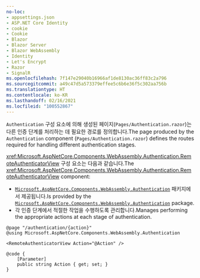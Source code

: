 ```yaml
---
no-loc:
- appsettings.json
- ASP.NET Core Identity
- cookie
- Cookie
- Blazor
- Blazor Server
- Blazor WebAssembly
- Identity
- Let's Encrypt
- Razor
- SignalR
ms.openlocfilehash: 7f147e29040b16966af1de8130ac36ff83c2a796
ms.sourcegitcommit: a49c47d5a573379effee5c6b6e36f5c302aa756b
ms.translationtype: HT
ms.contentlocale: ko-KR
ms.lasthandoff: 02/16/2021
ms.locfileid: "100552867"
---
```

<span data-ttu-id="40648-101">`Authentication` 구성 요소에 의해 생성된 페이지(`Pages/Authentication.razor`)는 다른 인증 단계를 처리하는 데 필요한 경로를 정의합니다.</span><span class="sxs-lookup"><span data-stu-id="40648-101">The page produced by the `Authentication` component (`Pages/Authentication.razor`) defines the routes required for handling different authentication stages.</span></span>

<span data-ttu-id="40648-102"><xref:Microsoft.AspNetCore.Components.WebAssembly.Authentication.RemoteAuthenticatorView> 구성 요소는 다음과 같습니다.</span><span class="sxs-lookup"><span data-stu-id="40648-102">The <xref:Microsoft.AspNetCore.Components.WebAssembly.Authentication.RemoteAuthenticatorView> component:</span></span>

* <span data-ttu-id="40648-103">[`Microsoft.AspNetCore.Components.WebAssembly.Authentication`](https://www.nuget.org/packages/Microsoft.AspNetCore.Components.WebAssembly.Authentication/) 패키지에서 제공됩니다.</span><span class="sxs-lookup"><span data-stu-id="40648-103">Is provided by the [`Microsoft.AspNetCore.Components.WebAssembly.Authentication`](https://www.nuget.org/packages/Microsoft.AspNetCore.Components.WebAssembly.Authentication/) package.</span></span>
* <span data-ttu-id="40648-104">각 인증 단계에서 적절한 작업을 수행하도록 관리합니다.</span><span class="sxs-lookup"><span data-stu-id="40648-104">Manages performing the appropriate actions at each stage of authentication.</span></span>

```razor
@page "/authentication/{action}"
@using Microsoft.AspNetCore.Components.WebAssembly.Authentication

<RemoteAuthenticatorView Action="@Action" />

@code {
    [Parameter]
    public string Action { get; set; }
}
```
